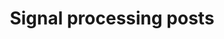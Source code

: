 ---
title: "Signal processing posts"
layout: mycategory
permalink: /signal-processing/
author_profile: false
category: signal-processing
---